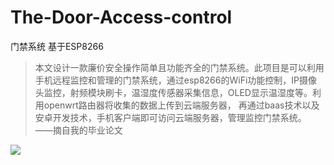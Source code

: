 # The-Door-Access-control
门禁系统 基于ESP8266

> 本文设计一款廉价安全操作简单且功能齐全的门禁系统。此项目是可以利用手机远程监控和管理的门禁系统，通过esp8266的WiFi功能控制，IP摄像头监控，射频模块刷卡，温湿度传感器采集信息，OLED显示温湿度等。利用openwrt路由器将收集的数据上传到云端服务器， 再通过baas技术以及安卓开发技术，手机客户端即可访问云端服务器，管理监控门禁系统。               ——摘自我的毕业论文

![](pic01.jpg)
